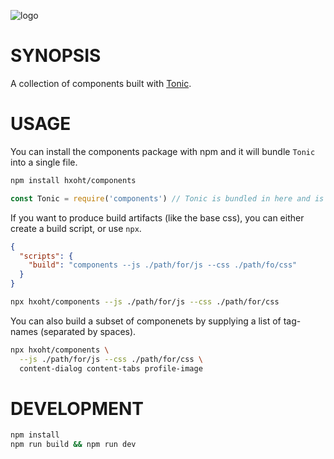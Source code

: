 ![logo](https://raw.githubusercontent.com/hxoht/tonic/addimage/readme-tonic.png)

# SYNOPSIS
A collection of components built with [Tonic](https://github.com/hxoht/tonic).

# USAGE
You can install the components package with npm and it will bundle `Tonic` into
a single file.

```bash
npm install hxoht/components
```

```js
const Tonic = require('components') // Tonic is bundled in here and is the only export.
```

If you want to produce build artifacts (like the base css), you can either
create a build script, or use `npx`.

```json
{
  "scripts": {
    "build": "components --js ./path/for/js --css ./path/fo/css"
  }
}
```

```bash
npx hxoht/components --js ./path/for/js --css ./path/for/css
```

You can also build a subset of componenets by supplying a list of tag-names
(separated by spaces).

```bash
npx hxoht/components \
  --js ./path/for/js --css ./path/for/css \
  content-dialog content-tabs profile-image
```

# DEVELOPMENT

```bash
npm install
npm run build && npm run dev
```


